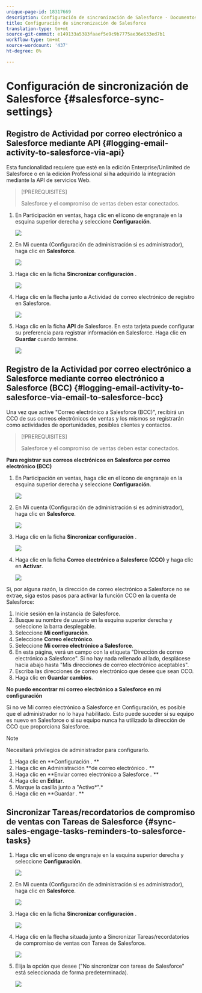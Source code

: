 ```yaml
---
unique-page-id: 18317669
description: Configuración de sincronización de Salesforce - Documentos de marketing - Documentación del producto
title: Configuración de sincronización de Salesforce
translation-type: tm+mt
source-git-commit: e149133a5383faaef5e9c9b7775ae36e633ed7b1
workflow-type: tm+mt
source-wordcount: '437'
ht-degree: 0%

---
```



# Configuración de sincronización de Salesforce {#salesforce-sync-settings}

## Registro de Actividad por correo electrónico a Salesforce mediante API {#logging-email-activity-to-salesforce-via-api}

Esta funcionalidad requiere que esté en la edición Enterprise/Unlimited de Salesforce o en la edición Professional si ha adquirido la integración mediante la API de servicios Web.

>[!PREREQUISITES]
>
>Salesforce y el compromiso de ventas deben estar conectados.

1. En Participación en ventas, haga clic en el icono de engranaje en la esquina superior derecha y seleccione **Configuración**.

   ![](assets/one-2.png)

1. En Mi cuenta (Configuración de administración si es administrador), haga clic en **Salesforce**.

   ![](assets/two-2.png)

1. Haga clic en la ficha **Sincronizar configuración** .

   ![](assets/three-1.png)

1. Haga clic en la flecha junto a Actividad de correo electrónico de registro en Salesforce.

   ![](assets/four-1.png)

1. Haga clic en la ficha **API** de Salesforce. En esta tarjeta puede configurar su preferencia para registrar información en Salesforce. Haga clic en **Guardar** cuando termine.

   ![](assets/five.png)

## Registro de la Actividad por correo electrónico a Salesforce mediante correo electrónico a Salesforce (BCC) {#logging-email-activity-to-salesforce-via-email-to-salesforce-bcc}

Una vez que active &quot;Correo electrónico a Salesforce (BCC)&quot;, recibirá un CCO de sus correos electrónicos de ventas y los mismos se registrarán como actividades de oportunidades, posibles clientes y contactos.

>[!PREREQUISITES]
>
>Salesforce y el compromiso de ventas deben estar conectados.

**Para registrar sus correos electrónicos en Salesforce por correo electrónico (BCC)**

1. En Participación en ventas, haga clic en el icono de engranaje en la esquina superior derecha y seleccione **Configuración**.

   ![](assets/one-3.png)

1. En Mi cuenta (Configuración de administración si es administrador), haga clic en **Salesforce**.

   ![](assets/two-3.png)

1. Haga clic en la ficha **Sincronizar configuración** .

   ![](assets/three-1.png)

1. Haga clic en la ficha **Correo electrónico a Salesforce (CCO)** y haga clic en **Activar**.

   ![](assets/six-2.png)

Si, por alguna razón, la dirección de correo electrónico a Salesforce no se extrae, siga estos pasos para activar la función CCO en la cuenta de Salesforce:

1. Inicie sesión en la instancia de Salesforce.
1. Busque su nombre de usuario en la esquina superior derecha y seleccione la barra desplegable.
1. Seleccione **Mi configuración**.
1. Seleccione **Correo electrónico**.
1. Seleccione **Mi correo electrónico a Salesforce**.
1. En esta página, verá un campo con la etiqueta &quot;Dirección de correo electrónico a Salesforce&quot;. Si no hay nada rellenado al lado, desplácese hacia abajo hasta &quot;Mis direcciones de correo electrónico aceptables&quot;.
1. Escriba las direcciones de correo electrónico que desee que sean CCO.
1. Haga clic en **Guardar cambios**.

**No puedo encontrar mi correo electrónico a Salesforce en mi configuración**

Si no ve Mi correo electrónico a Salesforce en Configuración, es posible que el administrador no lo haya habilitado. Esto puede suceder si su equipo es nuevo en Salesforce o si su equipo nunca ha utilizado la dirección de CCO que proporciona Salesforce.

>[!NOTE]
>
>Necesitará privilegios de administrador para configurarlo.

1. Haga clic en **Configuración *.* **
1. Haga clic en Administración **de correo electrónico *.* **
1. Haga clic en **Enviar correo electrónico a Salesforce *.* **
1. Haga clic en **Editar**.
1. Marque la casilla junto a &quot;Activo*&quot;.*
1. Haga clic en **Guardar *.* **

## Sincronizar Tareas/recordatorios de compromiso de ventas con Tareas de Salesforce {#sync-sales-engage-tasks-reminders-to-salesforce-tasks}

1. Haga clic en el icono de engranaje en la esquina superior derecha y seleccione **Configuración**.

   ![](assets/one-3.png)

1. En Mi cuenta (Configuración de administración si es administrador), haga clic en **Salesforce**.

   ![](assets/two-2.png)

1. Haga clic en la ficha **Sincronizar configuración** .

   ![](assets/three-1.png)

1. Haga clic en la flecha situada junto a Sincronizar Tareas/recordatorios de compromiso de ventas con Tareas de Salesforce.

   ![](assets/seven-2.png)

1. Elija la opción que desee (&quot;No sincronizar con tareas de Salesforce&quot; está seleccionada de forma predeterminada).

   ![](assets/eight.png)

